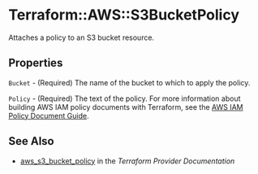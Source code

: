 # Terraform::AWS::S3BucketPolicy

Attaches a policy to an S3 bucket resource.

## Properties

`Bucket` - (Required) The name of the bucket to which to apply the policy.

`Policy` - (Required) The text of the policy. For more information about building AWS IAM policy documents with Terraform, see the [AWS IAM Policy Document Guide](/docs/providers/aws/guides/iam-policy-documents.html).


## See Also

* [aws_s3_bucket_policy](https://www.terraform.io/docs/providers/aws/r/s3_bucket_policy.html) in the _Terraform Provider Documentation_
